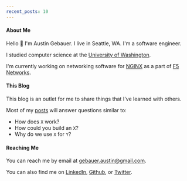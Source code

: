 ```yaml
---
recent_posts: 10
---
```


#### About Me  

Hello :wave: I'm Austin Gebauer. I live in Seattle, WA. I'm a software engineer. 

I studied computer science at the 
<a href="https://www.washington.edu/" target="_blank">University of Washington</a>.

I'm  currently working on networking software for 
<a href="https://www.nginx.com/" target="_blank">NGINX</a> as a part of 
<a href="https://f5.com" target="_blank">F5 Networks</a>.

#### This Blog

This blog is an outlet for me to share things that I've learned with others.

Most of my [posts](/posts) will answer questions similar to:

- How does `X` work?
- How could you build an `X`?
- Why do we use `X` for `Y`?

#### Reaching Me

You can reach me by email at <a href="mailto:gebauer.austin@gmail.com">gebauer.austin@gmail.com</a>.

You can also find me on <a href="https://www.linkedin.com/in/austingebauer" target="_blank">LinkedIn</a>, 
<a href="https://github.com/austingebauer" target="_blank">Github</a>, or
<a href="https://twitter.com/austingebauer" target="_blank">Twitter</a>.
